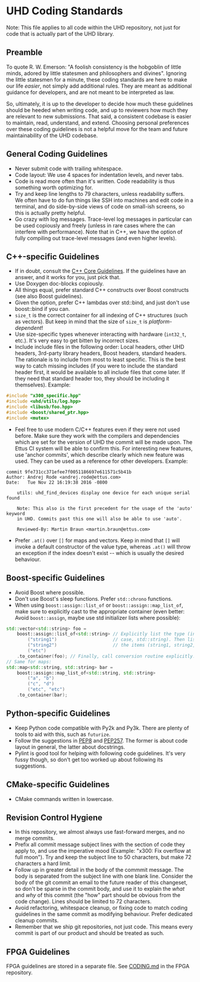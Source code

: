 # UHD Coding Standards

Note: This file applies to all code within the UHD repository, not just for
code that is actually part of the UHD library.

## Preamble

To quote R. W. Emerson: "A foolish consistency is the hobgoblin of little minds,
adored by little statesmen and philosophers and divines". Ignoring the little
statesmen for a minute, these coding standards are here to make our life
*easier*, not simply add additional rules. They are meant as additional guidance
for developers, and are not meant to be interpreted as law.

So, ultimately, it is up to the developer to decide how much these guidelines
should be heeded when writing code, and up to reviewers how much they are
relevant to new submissions.
That said, a consistent codebase is easier to maintain, read, understand, and
extend. Choosing personal preferences over these coding guidelines is not a
helpful move for the team and future maintainability of the UHD codebase.

## General Coding Guidelines

* Never submit code with trailing whitespace.
* Code layout: We use 4 spaces for indentation levels, and never tabs.
* Code is read more often than it's written. Code readability is thus something
  worth optimizing for.
* Try and keep line lengths to 79 characters, unless readability suffers. We
  often have to do fun things like SSH into machines and edit code in a
  terminal, and do side-by-side views of code on small-ish screens, so this is
  actually pretty helpful.
* Go crazy with log messages. Trace-level log messages in particular can be
  used copiously and freely (unless in rare cases where the can interfere with
  performance). Note that in C++, we have the option of fully compiling out
  trace-level messages (and even higher levels).

## C++-specific Guidelines

* If in doubt, consult the [C++ Core Guidelines][CppCoreGuidelines]. If the
  guidelines have an answer, and it works for you, just pick that.
* Use Doxygen doc-blocks copiously.
* All things equal, prefer standard C++ constructs over Boost constructs (see
  also Boost guidelines).
* Given the option, prefer C++ lambdas over std::bind, and just don't use
  boost::bind if you can.
* `size_t` is the correct container for all indexing of C++ structures (such
  as vectors). But keep in mind that the size of `size_t` is
  *platform-dependent*!
* Use size-specific types whenever interacting with hardware (`int32_t`, etc.).
  It's very easy to get bitten by incorrect sizes.
* Include include files in the following order: Local headers, other
  UHD headers, 3rd-party library headers, Boost headers, standard headers.
  The rationale is to include from most to least specific. This is the best way
  to catch missing includes (if you were to include the standard header first,
  it would be available to all include files that come later. If they need that
  standard header too, they should be including it themselves).
  Example:

```cpp
#include "x300_specific.hpp"
#include <uhd/utils/log.hpp>
#include <libusb/foo.hpp>
#include <boost/shared_ptr.hpp>
#include <mutex>
```

* Feel free to use modern C/C++ features even if they were not used before.
  Make sure they work with the compilers and dependencies which are set for the
  version of UHD the commit will be made upon. The Ettus CI system will be able
  to confirm this.
  For interesting new features, use 'anchor commits', which describe clearly
  which new feature was used. They can be used as a reference for other
  developers. Example:

```
commit 9fe731cc371efee7f0051186697e611571c5b41b
Author: Andrej Rode <andrej.rode@ettus.com>
Date:   Tue Nov 22 16:19:38 2016 -0800

    utils: uhd_find_devices display one device for each unique serial found
    
    Note: This also is the first precedent for the usage of the 'auto' keyword
    in UHD. Commits past this one will also be able to use 'auto'.
    
    Reviewed-By: Martin Braun <martin.braun@ettus.com>
```

* Prefer `.at()` over `[]` for maps and vectors. Keep in mind that `[]` will
  invoke a default constructor of the value type, whereas `.at()` will throw
  an exception if the index doesn't exist -- which is usually the desired
  behaviour.


## Boost-specific Guidelines

* Avoid Boost where possible.
* Don't use Boost's sleep functions. Prefer `std::chrono` functions.
* When using `boost::assign::list_of` or `boost::assign::map_list_of`, make
  sure to explicitly cast to the appropriate container (even better: Avoid
  `boost::assign`, maybe use std initializer lists where possible):

```cpp
std::vector<std::string> foo =
    boost::assign::list_of<std::string> // Explicitly list the type (in this
        ("string1")                     // case, std::string). Then list all
        ("string2")                     // the items (string1, string2, etc).
        ("etc")
    .to_container(foo); // Finally, call conversion routine explicitly.
// Same for maps:
std::map<std::string, std::string> bar =
    boost::assign::map_list_of<std::string, std::string>
        ("a", "b")
        ("c", "d")
        ("etc", "etc")
    .to_container(bar);
```


## Python-specific Guidelines

* Keep Python code compatible with Py2k and Py3k. There are plenty of tools to
  aid with this, such as `futurize`.
* Follow the suggestions in [PEP8][Pep8]
  and [PEP257][Pep257]. The former is about
  code layout in general, the latter about docstrings.
* Pylint is good tool for helping with following code guidelines. It's very
  fussy though, so don't get too worked up about following its suggestions.

## CMake-specific Guidelines

* CMake commands written in lowercase.

## Revision Control Hygiene

* In this repository, we almost always use fast-forward merges, and no merge
  commits.
* Prefix all commit message subject lines with the section of code they apply
  to, and use the imperative mood (Example: "x300: Fix overflow at full moon").
  Try and keep the subject line to 50 characters, but make 72 characters a hard
  limit.
* Follow up in greater detail in the body of the commmit message. The body is
  separated from the subject line with one blank line. Consider the body of the
  git commit an email to the future reader of this changeset, so don't be
  sparse in the commit body, and use it to explain the *what* and *why* of this
  commit (the "how" part should be obvious from the code change). Lines should
  be limited to 72 characters.
* Avoid refactoring, whitespace cleanup, or fixing code to match coding
  guidelines in the same commit as modifying behaviour. Prefer dedicated
  cleanup commits.
* Remember that we ship git repositories, not just code. This means every
  commit is part of our product and should be treated as such.

## FPGA Guidelines

FPGA guidelines are stored in a separate file. See [CODING.md][fpga-coding] in
the FPGA repository.

[CppCoreGuideLines]: https://github.com/isocpp/CppCoreGuidelines/blob/master/CppCoreGuidelines.md
[PEP8]: https://www.python.org/dev/peps/pep-0008/
[Pep257]: https://www.python.org/dev/peps/pep-0257/
[fpga-coding]: https://github.com/EttusResearch/fpga/blob/master/CODING.md

